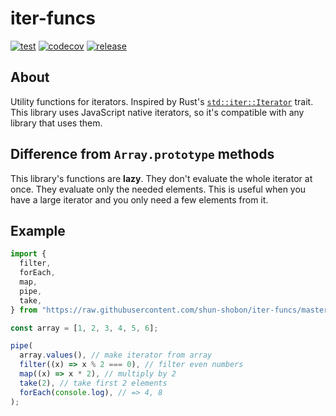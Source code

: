 # iter-funcs

[![test](https://github.com/shun-shobon/iter-funcs/actions/workflows/test.yml/badge.svg)](https://github.com/shun-shobon/iter-funcs/actions/workflows/test.yml)
[![codecov](https://codecov.io/gh/shun-shobon/iter-funcs/branch/master/graph/badge.svg?token=gwyScwGdCG)](https://codecov.io/gh/shun-shobon/iter-funcs)
[![release](https://img.shields.io/github/v/release/shun-shobon/iter-funcs?display_name=tag&sort=semver)](https://github.com/shun-shobon/iter-funcs/releases)

## About

Utility functions for iterators. Inspired by Rust's
[`std::iter::Iterator`](https://doc.rust-lang.org/std/iter/trait.Iterator.html)
trait. This library uses JavaScript native iterators, so it's compatible with
any library that uses them.

## Difference from `Array.prototype` methods

This library's functions are **lazy**. They don't evaluate the whole iterator at
once. They evaluate only the needed elements. This is useful when you have a
large iterator and you only need a few elements from it.

## Example

```ts
import {
  filter,
  forEach,
  map,
  pipe,
  take,
} from "https://raw.githubusercontent.com/shun-shobon/iter-funcs/master/mod.ts";

const array = [1, 2, 3, 4, 5, 6];

pipe(
  array.values(), // make iterator from array
  filter((x) => x % 2 === 0), // filter even numbers
  map((x) => x * 2), // multiply by 2
  take(2), // take first 2 elements
  forEach(console.log), // => 4, 8
);
```
